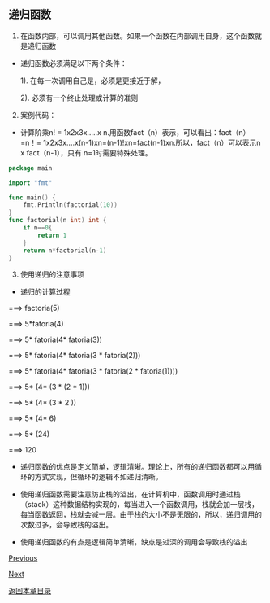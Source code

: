 ## 递归函数

1. 在函数内部，可以调用其他函数。如果一个函数在内部调用自身，这个函数就是递归函数

+ 递归函数必须满足以下两个条件：

    1). 在每一次调用自己是，必须是更接近于解，

    2). 必须有一个终止处理或计算的准则

2. 案例代码：

+ 计算阶乘n! = 1x2x3x.....x n.用函数fact（n）表示，可以看出：fact（n）=n！= 1x2x3x....x(n-1)xn=(n-1)!xn=fact(n-1)xn.所以，fact（n）可以表示n x fact（n-1），只有 n=1时需要特殊处理。

```go
package main

import "fmt"

func main() {
	fmt.Println(factorial(10))
}
func factorial(n int) int {
	if n==0{
		return 1
	}
	return n*factorial(n-1)
}
```
3. 使用递归的注意事项
+ 递归的计算过程

===> factoria(5)

===> 5*fatoria(4)

===> 5* fatoria(4* fatoria(3))

===> 5* fatoria(4* fatoria(3 * fatoria(2)))

===> 5* fatoria(4* fatoria(3 * fatoria(2 * fatoria(1))))

===> 5* (4* (3 * (2 * 1)))

===> 5* (4* (3 * 2 ))

===> 5* (4* 6)

===> 5* (24)

===> 120

+ 递归函数的优点是定义简单，逻辑清晰。理论上，所有的递归函数都可以用循环的方式实现，但循环的逻辑不如递归清晰。

+ 使用递归函数需要注意防止栈的溢出，在计算机中，函数调用时通过栈（stack）这种数据结构实现的，每当进入一个函数调用，栈就会加一层栈，每当函数返回，栈就会减一层。由于栈的大小不是无限的，所以，递归调用的次数过多，会导致栈的溢出。

+ 使用递归函数的有点是逻辑简单清晰，缺点是过深的调用会导致栈的溢出

[Previous](golang-variable-parameter-function.md)

[Next](goang-pointDeclaration.md)

[返回本章目录](golang-intermediate-knowledge.md)
